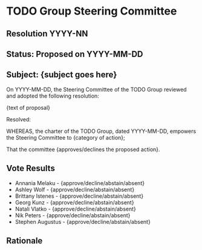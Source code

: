 # TODO Group Steering Committee

## Resolution YYYY-NN

## Status: Proposed on YYYY-MM-DD

## Subject: {subject goes here}

On YYYY-MM-DD, the Steering Committee of the TODO Group reviewed and adopted the following resolution:

{text of proposal}

Resolved:

WHEREAS, the charter of the TODO Group, dated YYYY-MM-DD, empowers the Steering Committee to {category of action};

That the committee {approves/declines the proposed action}.

## Vote Results

- Annania Melaku - {approve/decline/abstain/absent}
- Ashley Wolf - {approve/decline/abstain/absent}
- Brittany Istenes - {approve/decline/abstain/absent}
- Georg Kunz - {approve/decline/abstain/absent}
- Natali Vlatko - {approve/decline/abstain/absent}
- Nik Peters - {approve/decline/abstain/absent}
- Stephen Augustus - {approve/decline/abstain/absent}

## Rationale
